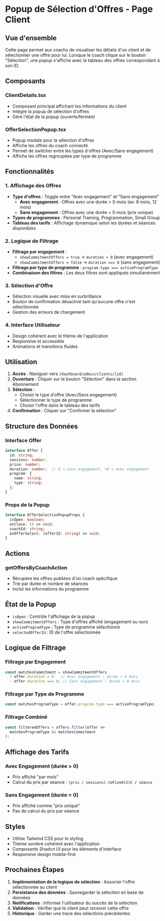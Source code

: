 # Popup de Sélection d'Offres - Page Client

## Vue d'ensemble

Cette page permet aux coachs de visualiser les détails d'un client et de sélectionner une offre pour lui. Lorsque le coach clique sur le bouton "Sélection", une popup s'affiche avec le tableau des offres correspondant à son ID.

## Composants

### ClientDetails.tsx
- Composant principal affichant les informations du client
- Intègre la popup de sélection d'offres
- Gère l'état de la popup (ouverte/fermée)

### OfferSelectionPopup.tsx
- Popup modale pour la sélection d'offres
- Affiche les offres du coach connecté
- Permet de switcher entre les types d'offres (Avec/Sans engagement)
- Affiche les offres regroupées par type de programme

## Fonctionnalités

### 1. Affichage des Offres
- **Type d'offres** : Toggle entre "Avec engagement" et "Sans engagement"
  - **Avec engagement** : Offres avec une durée > 0 mois (ex: 6 mois, 12 mois)
  - **Sans engagement** : Offres avec une durée = 0 mois (prix unique)
- **Types de programmes** : Personal Training, Programmation, Small Group
- **Tableau des tarifs** : Affichage dynamique selon les durées et séances disponibles

### 2. Logique de Filtrage
- **Filtrage par engagement** :
  - `showCommitmentOffers = true` → `duration > 0` (avec engagement)
  - `showCommitmentOffers = false` → `duration === 0` (sans engagement)
- **Filtrage par type de programme** : `program.type === activeProgramType`
- **Combinaison des filtres** : Les deux filtres sont appliqués simultanément

### 3. Sélection d'Offre
- Sélection visuelle avec mise en surbrillance
- Bouton de confirmation désactivé tant qu'aucune offre n'est sélectionnée
- Gestion des erreurs de chargement

### 4. Interface Utilisateur
- Design cohérent avec le thème de l'application
- Responsive et accessible
- Animations et transitions fluides

## Utilisation

1. **Accès** : Naviguer vers `/dashboard/admin/clients/[id]`
2. **Ouverture** : Cliquer sur le bouton "Sélection" dans la section Abonnement
3. **Sélection** : 
   - Choisir le type d'offre (Avec/Sans engagement)
   - Sélectionner le type de programme
   - Choisir l'offre dans le tableau des tarifs
4. **Confirmation** : Cliquer sur "Confirmer la sélection"

## Structure des Données

### Interface Offer
```typescript
interface Offer {
  id: string;
  sessions: number;
  price: number;
  duration: number;  // 0 = sans engagement, >0 = avec engagement
  program: {
    name: string;
    type: string;
  };
}
```

### Props de la Popup
```typescript
interface OfferSelectionPopupProps {
  isOpen: boolean;
  onClose: () => void;
  coachId: string;
  onOfferSelect: (offerId: string) => void;
}
```

## Actions

### getOffersByCoachAction
- Récupère les offres publiées d'un coach spécifique
- Trie par durée et nombre de séances
- Inclut les informations du programme

## État de la Popup

- `isOpen` : Contrôle l'affichage de la popup
- `showCommitmentOffers` : Type d'offres affiché (engagement ou non)
- `activeProgramType` : Type de programme sélectionné
- `selectedOfferId` : ID de l'offre sélectionnée

## Logique de Filtrage

### Filtrage par Engagement
```typescript
const matchesCommitment = showCommitmentOffers 
  ? offer.duration > 0   // Avec engagement : durée > 0 mois
  : offer.duration === 0; // Sans engagement : durée = 0 mois
```

### Filtrage par Type de Programme
```typescript
const matchesProgramType = offer.program.type === activeProgramType;
```

### Filtrage Combiné
```typescript
const filteredOffers = offers.filter(offer => 
  matchesProgramType && matchesCommitment
);
```

## Affichage des Tarifs

### Avec Engagement (durée > 0)
- Prix affiché "par mois"
- Calcul du prix par séance : `(prix / sessions).toFixed(2)€ / séance`

### Sans Engagement (durée = 0)
- Prix affiché comme "prix unique"
- Pas de calcul du prix par séance

## Styles

- Utilise Tailwind CSS pour le styling
- Thème sombre cohérent avec l'application
- Composants Shadcn UI pour les éléments d'interface
- Responsive design mobile-first

## Prochaines Étapes

1. **Implémentation de la logique de sélection** : Associer l'offre sélectionnée au client
2. **Persistance des données** : Sauvegarder la sélection en base de données
3. **Notifications** : Informer l'utilisateur du succès de la sélection
4. **Validation** : Vérifier que le client peut recevoir cette offre
5. **Historique** : Garder une trace des sélections précédentes
